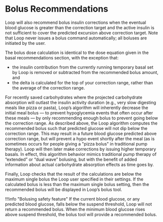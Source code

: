 # Bolus Recommendations

Loop will also recommend bolus insulin corrections when the eventual blood glucose is greater than the correction target and the active insulin is not sufficient to cover the predicted excursion above correction target. Note that Loop never issues a bolus command automatically; all boluses are initiated by the user. 

The bolus dose calculation is identical to the dose equation given in the basal recommendations section, with the exception that:

* the insulin contribution from the currently running temporary basal set by Loop is removed or subtracted from the recommended bolus amount, and  
* the delta is calculated for the top of your correction range, rather than the average of the correction range.

For recently saved carbohydrates where the projected carbohydrate absorption will outlast the insulin activity duration (e.g., very slow digesting meals like pizza or pasta), Loop’s algorithm will inherently decrease the initial meal bolus — to prevent hypoglycemia events that often occur after these meals — by only recommending enough bolus to prevent going below the correction range. As described above, the Loop algorithm computes the recommended bolus such that predicted glucose will not dip below the correction range. This may result in a future blood glucose predicted above correction range, but will prevent a hypo event shortly after the meal (as is sometimes occurs for people giving a "pizza bolus" in traditional pump therapy). Loop will then later make corrections by issuing higher temporary basals. In effect, this algorithm behavior mimics traditional pump therapy of “extended” or “dual wave” bolusing, but with the benefit of added information about actual carbohydrate absorption effects as time goes by.

Finally, Loop checks that the result of the calculations are below the maximum single bolus the Loop user specified in their settings. If the calculated bolus is less than the maximum single bolus setting, then the recommended bolus will be displayed in Loop’s bolus tool.

!!!info "Bolusing safety feature"
    If the current blood glucose, or any predicted blood glucose, falls below the suspend threshold, Loop will not return a recommended bolus. When the minimum blood glucose rises above suspend threshold, the bolus tool will provide a recommended bolus.
